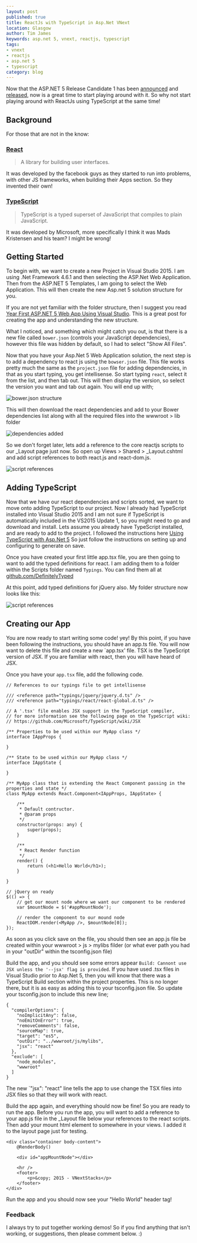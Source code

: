 ```yaml
---
layout: post
published: true
title: ReactJs with TypeScript in Asp.Net VNext
location: Glasgow
author: Tim James
keywords: asp.net 5, vnext, reactjs, typescript
tags:
- vnext
- reactjs
- asp.net 5
- typescript
category: blog
---
```


Now that the ASP.NET 5 Release Candidate 1 has been [announced](http://blogs.msdn.com/b/webdev/archive/2015/11/18/announcing-asp-net-5-release-candidate-1.aspx) and [released](https://get.asp.net/), now is a great time to start playing around with it. So why not start playing around with ReactJs using TypeScript at the same time!

## Background

For those that are not in the know:

### [React](https://facebook.github.io/react/)
> A library for building user interfaces. 

It was developed by the facebook guys as they started to run into problems, with other JS frameworks, when building their Apps section. So they invented their own!

### [TypeScript](http://www.typescriptlang.org/)
> TypeScript is a typed superset of JavaScript that compiles to plain JavaScript.

It was developed by Microsoft, more specifically I think it was Mads Kristensen and his team? I might be wrong!

## Getting Started

To begin with, we want to create a new Project in Visual Studio 2015. I am using .Net Framework 4.6.1 and then selecting the ASP.Net Web Application. Then from the ASP.NET 5 Templates, I am going to select the Web Application. This will then create the new Asp.net 5 solution structure for you.

<!--excerpt-->

If you are not yet familiar with the folder structure, then I suggest you read [Year First ASP.NET 5 Web App Using Visual Studio](http://docs.asp.net/en/latest/tutorials/your-first-aspnet-application.html). This is a great post for creating the app and understanding the new structure.

What I noticed, and something which might catch you out, is that there is a new file called `bower.json` (controls your JavaScript dependencies), however this file was hidden by default, so I had to select "Show All Files".

Now that you have your Asp.Net 5 Web Application solution, the next step is to add a dependency to react js using the `bowser.json` file. This file works pretty much the same as the `project.json` file for adding dependencies, in that as you start typing, you get intellisense. So start typing `react`, select it from the list, and then tab out. This will then display the version, so select the version you want and tab out again. You will end up with;

![bower.json structure](/img/vnext/react/add-react-to-bower-config.JPG)

This will then download the react dependencies and add to your Bower dependencies list along with all the required files into the wwwroot > lib folder

![dependencies added](/img/vnext/react/react-dependencies-added.JPG)

So we don't forget later, lets add a reference to the core reactjs scripts to our _Layout page just now. So open up Views > Shared > _Layout.cshtml and add script references to both react.js and react-dom.js.

![script references](/img/vnext/react/dev-app-script-references.JPG)

## Adding TypeScript

Now that we have our react dependencies and scripts sorted, we want to move onto adding TypeScript to our project. Now I already had TypeScript installed into Visual Studio 2015 and I am not sure if TypeScript is automatically included in the VS2015 Update 1, so you might need to go and download and install.
Lets assume you already have TypeScript installed, and are ready to add to the project. I followed the instructions here [Using TypeScript with Asp.Net 5](https://github.com/Microsoft/typescript/wiki/Using-TypeScript-With-ASP.NET-5) So just follow the instructions on setting up and configuring to generate on save.

Once you have created your first little app.tsx file, you are then going to want to add the typed definitions for react. I am adding them to a folder within the Scripts folder named `Typings`. You can find them all at [github.com/DefinitelyTyped](https://github.com/DefinitelyTyped/DefinitelyTyped/tree/master/react)

At this point, add typed definitions for jQuery also. My folder structure now looks like this:

![script references](/img/vnext/react/folder-structure.JPG)

## Creating our App

You are now ready to start writing some code! yey! By this point, if you have been following the instructions, you should have an app.ts file. You will now want to delete this file and create a new `app.tsx' file. TSX is the TypeScript version of JSX. If you are familiar with react, then you will have heard of JSX.

Once you have your `app.tsx` file, add the following code.

    // References to our typings file to get intellisense

    /// <reference path="typings/jquery/jquery.d.ts" />
    /// <reference path="typings/react/react-global.d.ts" />

    // A '.tsx' file enables JSX support in the TypeScript compiler, 
    // for more information see the following page on the TypeScript wiki:
    // https://github.com/Microsoft/TypeScript/wiki/JSX

    /** Properties to be used within our MyApp class */
    interface IAppProps {

    }

    /** State to be used within our MyApp class */
    interface IAppState {

    }

    /** MyApp class that is extending the React Component passing in the properties and state */
    class MyApp extends React.Component<IAppProps, IAppState> {
    
        /**
         * Default contructor.
         * @param props
         */
        constructor(props: any) {
            super(props);
        }

        /**
         * React Render function
         */
        render() {
            return (<h1>Hello World</h1>);
        }

    }

    // jQuery on ready
    $(() => {
        // get our mount node where we want our component to be rendered
        var $mountNode = $('#appMountNode');     

        // render the component to our mound node
        ReactDOM.render(<MyApp />, $mountNode[0]);
    });

As soon as you click save on the file, you should then see an app.js file be created within your wwwroot > js > mylibs filder (or what ever path you had in your "outDir" within the tsconfig.json file)

Build the app, and you should see some errors appear `Build: Cannont use JSX unless the '--jsx' flag is provided`. If you have used .tsx files in Visual Studio prior to Asp.Net 5, then you will know that there was a TypeScript Build section within the project properties. This is no longer there, but it is as easy as adding this to your tsconfig.json file. So update your tsconfig.json to include this new line;

    {
      "compilerOptions": {
        "noImplicitAny": false,
        "noEmitOnError": true,
        "removeComments": false,
        "sourceMap": true,
        "target": "es5",
        "outDir": "../wwwroot/js/mylibs",
        "jsx": "react"
      },
      "exclude": [
        "node_modules",
        "wwwroot"
      ]
    }

The new `"jsx": "react" line tells the app to use change the TSX files into JSX files so that they will work with react.

Build the app again, and everything should now be fine! So you are ready to run the app. Before you run the app, you will want to add a reference to your app.js file in the _Layout file below your references to the react scripts. Then add your mount html element to somewhere in your views. I added it to the layout page just for testing.

    <div class="container body-content">
        @RenderBody()

        <div id="appMountNode"></div>

        <hr />
        <footer>
            <p>&copy; 2015 - VNextStacks</p>
        </footer>
    </div>

Run the app and you should now see your "Hello World" header tag!

### Feedback

I always try to put together working demos! So if you find anything that isn't working, or suggestions, then please comment below. :)
